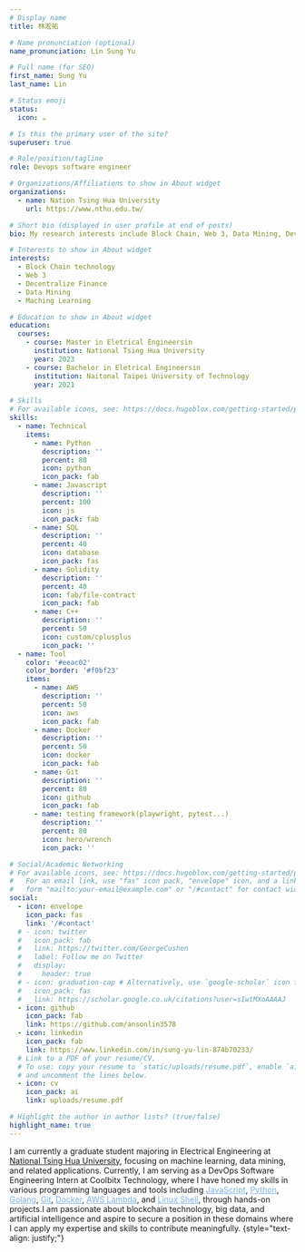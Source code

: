 ```yaml
---
# Display name
title: 林淞祐

# Name pronunciation (optional)
name_pronunciation: Lin Sung Yu

# Full name (for SEO)
first_name: Sung Yu
last_name: Lin

# Status emoji
status:
  icon: ☕️

# Is this the primary user of the site?
superuser: true

# Role/position/tagline
role: Devops software engineer

# Organizations/Affiliations to show in About widget
organizations:
  - name: Nation Tsing Hua University
    url: https://www.nthu.edu.tw/

# Short bio (displayed in user profile at end of posts)
bio: My research interests include Block Chain, Web 3, Data Mining, DevOps technology

# Interests to show in About widget
interests:
  - Block Chain technology
  - Web 3
  - Decentralize Finance
  - Data Mining
  - Maching Learning

# Education to show in About widget
education:
  courses:
    - course: Master in Eletrical Engineersin
      institution: National Tsing Hua University
      year: 2023
    - course: Bachelor in Eletrical Engineersin
      institution: Naitonal Taipei University of Technology
      year: 2021

# Skills
# For available icons, see: https://docs.hugoblox.com/getting-started/page-builder/#icons
skills:
  - name: Technical
    items:
      - name: Python
        description: ''
        percent: 80
        icon: python
        icon_pack: fab
      - name: Javascript
        description: ''
        percent: 100
        icon: js
        icon_pack: fab
      - name: SQL
        description: ''
        percent: 40
        icon: database
        icon_pack: fas
      - name: Solidity
        description: ''
        percent: 40
        icon: fab/file-contract
        icon_pack: fab
      - name: C++
        description: ''
        percent: 50
        icon: custom/cplusplus
        icon_pack: ''
  - name: Tool
    color: '#eeac02'
    color_border: '#f0bf23'
    items:
      - name: AWS
        description: ''
        percent: 50
        icon: aws
        icon_pack: fab
      - name: Docker
        description: ''
        percent: 50
        icon: docker
        icon_pack: fab
      - name: Git
        description: ''
        percent: 80
        icon: github
        icon_pack: fab
      - name: testing framework(playwright, pytest...)
        description: ''
        percent: 80
        icon: hero/wrench
        icon_pack: ''

# Social/Academic Networking
# For available icons, see: https://docs.hugoblox.com/getting-started/page-builder/#icons
#   For an email link, use "fas" icon pack, "envelope" icon, and a link in the
#   form "mailto:your-email@example.com" or "/#contact" for contact widget.
social:
  - icon: envelope
    icon_pack: fas
    link: '/#contact'
  # - icon: twitter
  #   icon_pack: fab
  #   link: https://twitter.com/GeorgeCushen
  #   label: Follow me on Twitter
  #   display:
  #     header: true
  # - icon: graduation-cap # Alternatively, use `google-scholar` icon from `ai` icon pack
  #   icon_pack: fas
  #   link: https://scholar.google.co.uk/citations?user=sIwtMXoAAAAJ
  - icon: github
    icon_pack: fab
    link: https://github.com/ansonlin3578
  - icon: linkedin
    icon_pack: fab
    link: https://www.linkedin.com/in/sung-yu-lin-874b70233/
  # Link to a PDF of your resume/CV.
  # To use: copy your resume to `static/uploads/resume.pdf`, enable `ai` icons in `params.yaml`,
  # and uncomment the lines below.
  - icon: cv
    icon_pack: ai
    link: uploads/resume.pdf

# Highlight the author in author lists? (true/false)
highlight_name: true
---
```


I am currently a graduate student majoring in Electrical Engineering at [National Tsing Hua University](https://www.nthu.edu.tw/), focusing on machine learning, data mining, and related applications. Currently, I am serving as a DevOps Software Engineering Intern at Coolbitx Technology, where I have honed my skills in various programming languages and tools including <u style="color: #7dafe2;">JavaScript</u>, <u style="color: #7dafe2;">Python</u>, <u style="color: #7dafe2;">Golang</u>, <u style="color: #7dafe2;">Git</u>, <u style="color: #7dafe2;">Docker</u>, <u style="color: #7dafe2;">AWS Lambda</u>, and <u style="color: #7dafe2;">Linux Shell</u>, through hands-on projects.I am passionate about blockchain technology, big data, and artificial intelligence and aspire to secure a position in these domains where I can apply my expertise and skills to contribute meaningfully.
{style="text-align: justify;"}
